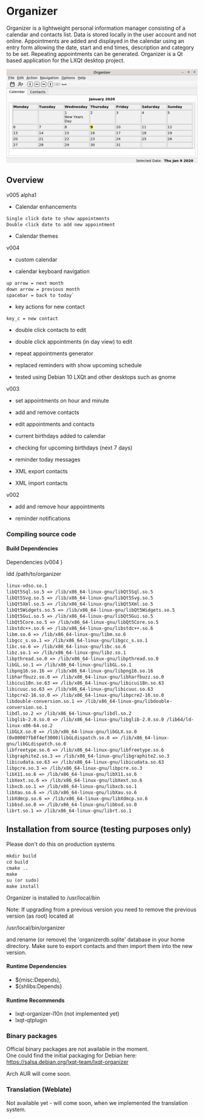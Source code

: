 # Organizer
Organizer is a lightweight personal information manager consisting of a calendar and contacts list. Data is stored locally in the user account and not online. Appointments are added and displayed in the calendar using an entry form allowing the date, start and end times, description and category to be set. Repeating appointments can be generated. Organizer is a Qt based application for the LXQt desktop project.

![](organizer.png)

## Overview

v005 alpha1

* Calendar enhancements

```
Single click date to show appointments
Double click date to add new appointment
```

* Calendar themes


v004 

* custom calendar

* calendar keyboard navigation

```
up arrow = next month
down arrow = previous month
spacebar = back to today`
```

* key actions for  new contact
```
key_c = new contact
```

* double click contacts to edit

* double click appointments (in day view) to edit

* repeat appointments generator

* replaced reminders with show upcoming schedule

* tested using Debian 10 LXQt and other desktops such as gnome


v003 

* set appointments on hour and minute

* add and remove contacts

* edit appointments and contacts

* current birthdays added to calendar

* checking for upcoming birthdays (next 7 days)

* reminder today messages

* XML export contacts

* XML import contacts

v002

* add and remove hour appointments

* reminder notifications



### Compiling source code
#### Build Dependencies

Dependencies (v004 )

ldd /path/to/organizer

```
linux-vdso.so.1 
libQt5Sql.so.5 => /lib/x86_64-linux-gnu/libQt5Sql.so.5 
libQt5Svg.so.5 => /lib/x86_64-linux-gnu/libQt5Svg.so.5 
libQt5Xml.so.5 => /lib/x86_64-linux-gnu/libQt5Xml.so.5 
libQt5Widgets.so.5 => /lib/x86_64-linux-gnu/libQt5Widgets.so.5 
libQt5Gui.so.5 => /lib/x86_64-linux-gnu/libQt5Gui.so.5 
libQt5Core.so.5 => /lib/x86_64-linux-gnu/libQt5Core.so.5 
libstdc++.so.6 => /lib/x86_64-linux-gnu/libstdc++.so.6 
libm.so.6 => /lib/x86_64-linux-gnu/libm.so.6 
libgcc_s.so.1 => /lib/x86_64-linux-gnu/libgcc_s.so.1 
libc.so.6 => /lib/x86_64-linux-gnu/libc.so.6 
libz.so.1 => /lib/x86_64-linux-gnu/libz.so.1 
libpthread.so.0 => /lib/x86_64-linux-gnu/libpthread.so.0 
libGL.so.1 => /lib/x86_64-linux-gnu/libGL.so.1 
libpng16.so.16 => /lib/x86_64-linux-gnu/libpng16.so.16 
libharfbuzz.so.0 => /lib/x86_64-linux-gnu/libharfbuzz.so.0 
libicui18n.so.63 => /lib/x86_64-linux-gnu/libicui18n.so.63 
libicuuc.so.63 => /lib/x86_64-linux-gnu/libicuuc.so.63 
libpcre2-16.so.0 => /lib/x86_64-linux-gnu/libpcre2-16.so.0 
libdouble-conversion.so.1 => /lib/x86_64-linux-gnu/libdouble-conversion.so.1 
libdl.so.2 => /lib/x86_64-linux-gnu/libdl.so.2 
libglib-2.0.so.0 => /lib/x86_64-linux-gnu/libglib-2.0.so.0 /lib64/ld-linux-x86-64.so.2 
libGLX.so.0 => /lib/x86_64-linux-gnu/libGLX.so.0 (0x00007fb8f4ef3000)libGLdispatch.so.0 => /lib/x86_64-linux-gnu/libGLdispatch.so.0 
libfreetype.so.6 => /lib/x86_64-linux-gnu/libfreetype.so.6 
libgraphite2.so.3 => /lib/x86_64-linux-gnu/libgraphite2.so.3 
libicudata.so.63 => /lib/x86_64-linux-gnu/libicudata.so.63 
libpcre.so.3 => /lib/x86_64-linux-gnu/libpcre.so.3 
libX11.so.6 => /lib/x86_64-linux-gnu/libX11.so.6 
libXext.so.6 => /lib/x86_64-linux-gnu/libXext.so.6 
libxcb.so.1 => /lib/x86_64-linux-gnu/libxcb.so.1 
libXau.so.6 => /lib/x86_64-linux-gnu/libXau.so.6 
libXdmcp.so.6 => /lib/x86_64-linux-gnu/libXdmcp.so.6 
libbsd.so.0 => /lib/x86_64-linux-gnu/libbsd.so.0 
librt.so.1 => /lib/x86_64-linux-gnu/librt.so.1 
```


## Installation from source (testing purposes only)
Please don't do this on production systems

```
mkdir build  
cd build  
cmake ..
make
su (or sudo)
make install
```

Organizer is installed to /usr/local/bin

Note: If upgrading from a previous version you need to remove the previous version (as root) located at

/usr/local/bin/organizer

and rename (or remove) the 'organizerdb.sqlite' database in your home directory. Make sure to export contacts and then import them into the new version.


#### Runtime Dependencies
* ${misc:Depends},
* ${shlibs:Depends}

#### Runtime Recommends
* lxqt-organizer-l10n (not implemented yet)
* lxqt-qtplugin

### Binary packages

Official binary packages are not available in the moment.  
One could find the initial packaging for Debian here:  
https://salsa.debian.org/lxqt-team/lxqt-organizer

Arch AUR will come soon.


### Translation (Weblate)
Not available yet - will come soon, when we implemented the translation system.
